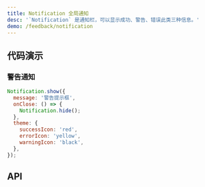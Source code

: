 ```yaml
---
title: Notification 全局通知
desc: '`Notification` 是通知栏，可以显示成功、警告、错误此类三种信息。'
demo: /feedback/notification
---
```


## 代码演示

### 警告通知

```jsx
Notification.show({
  message: '警告提示框',
  onClose: () => {
    Notification.hide();
  },
  theme: {
    successIcon: 'red',
    errorIcon: 'yellow',
    warningIcon: 'black',
  },
});
```

## API

<API name="NotificationProps" />
